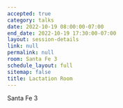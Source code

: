 ```yaml
---
accepted: true
category: talks
date: 2022-10-19 08:00:00-07:00
end_date: 2022-10-19 17:30:00-07:00
layout: session-details
link: null
permalink: null
room: Santa Fe 3
schedule_layout: full
sitemap: false
title: Lactation Room
---
```


Santa Fe 3

